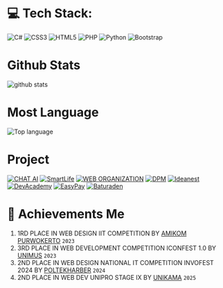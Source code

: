 # 💻 Tech Stack:
![C#](https://img.shields.io/badge/c%23-%23239120.svg?style=for-the-badge&logo=c-sharp&logoColor=white) ![CSS3](https://img.shields.io/badge/css3-%231572B6.svg?style=for-the-badge&logo=css3&logoColor=white) ![HTML5](https://img.shields.io/badge/html5-%23E34F26.svg?style=for-the-badge&logo=html5&logoColor=white) ![PHP](https://img.shields.io/badge/php-%23777BB4.svg?style=for-the-badge&logo=php&logoColor=white) ![Python](https://img.shields.io/badge/python-3670A0?style=for-the-badge&logo=python&logoColor=ffdd54) ![Bootstrap](https://img.shields.io/badge/bootstrap-%23563D7C.svg?style=for-the-badge&logo=bootstrap&logoColor=white) 

# Github Stats
![github stats](https://github-readme-stats.vercel.app/api?username=vebriannn&show_icons=truek)
<br>

# Most Language
<img src="https://github-readme-stats.vercel.app/api/top-langs/?username=vebriannn&layout=compact" alt="Top language">

# Project

<a href="https://github.com/vebriannn/CHAT-AI"><img title="CHAT AI" src="https://github-readme-stats.vercel.app/api/pin/?username=vebriannn&repo=CHAT-AI"></a>
<a href="https://github.com/vebriannn/SmartLife"><img title="SmartLife" src="https://github-readme-stats.vercel.app/api/pin/?username=vebriannn&repo=Smartlife"></a>
<a href="https://github.com/vebriannn/WebOrganizationTeam"><img title="WEB ORGANIZATION" src="https://github-readme-stats.vercel.app/api/pin/?username=vebriannn&repo=WebOrganizationTeam"></a>
<a href="https://github.com/vebriannn/DPM"><img title="DPM" src="https://github-readme-stats.vercel.app/api/pin/?username=vebriannn&repo=DPM"></a>
<a href="https://github.com/vebriannn/Ideanest"><img title="Ideanest" src="https://github-readme-stats.vercel.app/api/pin/?username=vebriannn&repo=Ideanest"></a>
<a href="https://github.com/vebriannn/DevAcademy"><img title="DevAcademy" src="https://github-readme-stats.vercel.app/api/pin/?username=vebriannn&repo=DevAcademy"></a>
<a href="https://github.com/vebriannn/EasyPay"><img title="EasyPay" src="https://github-readme-stats.vercel.app/api/pin/?username=vebriannn&repo=EasyPay"></a>
<a href="https://github.com/vebriannn/Baturaden"><img title="Baturaden" src="https://github-readme-stats.vercel.app/api/pin/?username=vebriannn&repo=Baturaden"></a>

# 🏅 Achievements Me

1. 1RD PLACE IN WEB DESIGN IIT COMPETITION BY [AMIKOM PURWOKERTO](https://drive.google.com/drive/folders/1olmMKnyyXRbRhdkjzA12kWnr6RmC4KE_?usp=sharing) `2023`
2. 3RD PLACE IN WEB DEVELOPMENT COMPETITION ICONFEST 1.0 BY [UNIMUS](https://drive.google.com/drive/folders/1CStJeOBAA5OEd-2MAUxDhQb2VlKAbk48?usp=sharing) `2023`
3. 2ND PLACE IN WEB DESIGN NATIONAL IT COMPETITION INVOFEST 2024 BY [POLTEKHARBER](https://drive.google.com/drive/folders/1GAhLQyTWY6JCYstN8zvWEP4UY_2EDwTx?usp=sharing) `2024`
4. 2ND PLACE IN WEB DEV UNIPRO STAGE IX BY [UNIKAMA](https://drive.google.com/drive/folders/10ivb8SVT67fJwxUvlNusHQeBwaxhgRAw?usp=sharing) `2025`
